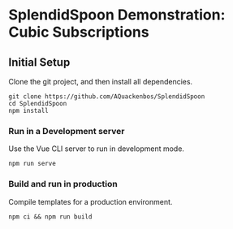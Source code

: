 # SplendidSpoon Demonstration: Cubic Subscriptions

## Initial Setup
Clone the git project, and then install all dependencies.

```
git clone https://github.com/AQuackenbos/SplendidSpoon
cd SplendidSpoon
npm install
```

### Run in a Development server
Use the Vue CLI server to run in development mode.
```
npm run serve
```

### Build and run in production
Compile templates for a production environment.
```
npm ci && npm run build
```